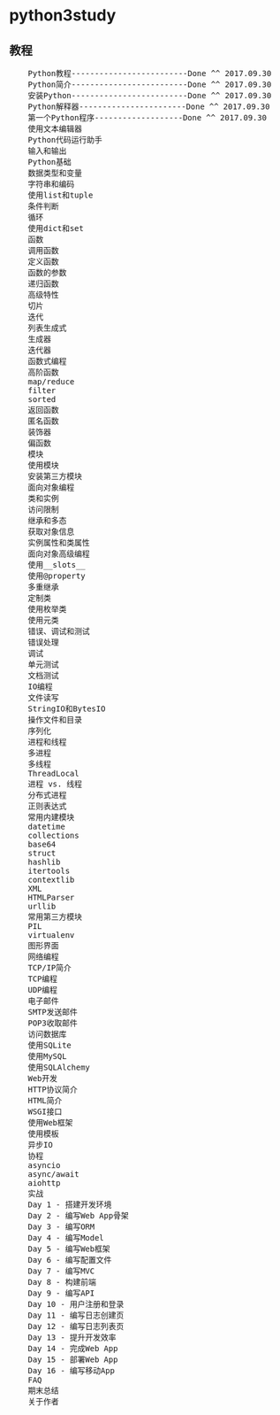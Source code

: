 # python3study
## 教程
<pre>
    Python教程-------------------------Done ^^ 2017.09.30
    Python简介-------------------------Done ^^ 2017.09.30
    安装Python-------------------------Done ^^ 2017.09.30
    Python解释器-----------------------Done ^^ 2017.09.30
    第一个Python程序-------------------Done ^^ 2017.09.30
    使用文本编辑器
    Python代码运行助手
    输入和输出
    Python基础
    数据类型和变量
    字符串和编码
    使用list和tuple
    条件判断
    循环
    使用dict和set
    函数
    调用函数
    定义函数
    函数的参数
    递归函数
    高级特性
    切片
    迭代
    列表生成式
    生成器
    迭代器
    函数式编程
    高阶函数
    map/reduce
    filter
    sorted
    返回函数
    匿名函数
    装饰器
    偏函数
    模块
    使用模块
    安装第三方模块
    面向对象编程
    类和实例
    访问限制
    继承和多态
    获取对象信息
    实例属性和类属性
    面向对象高级编程
    使用__slots__
    使用@property
    多重继承
    定制类
    使用枚举类
    使用元类
    错误、调试和测试
    错误处理
    调试
    单元测试
    文档测试
    IO编程
    文件读写
    StringIO和BytesIO
    操作文件和目录
    序列化
    进程和线程
    多进程
    多线程
    ThreadLocal
    进程 vs. 线程
    分布式进程
    正则表达式
    常用内建模块
    datetime
    collections
    base64
    struct
    hashlib
    itertools
    contextlib
    XML
    HTMLParser
    urllib
    常用第三方模块
    PIL
    virtualenv
    图形界面
    网络编程
    TCP/IP简介
    TCP编程
    UDP编程
    电子邮件
    SMTP发送邮件
    POP3收取邮件
    访问数据库
    使用SQLite
    使用MySQL
    使用SQLAlchemy
    Web开发
    HTTP协议简介
    HTML简介
    WSGI接口
    使用Web框架
    使用模板
    异步IO
    协程
    asyncio
    async/await
    aiohttp
    实战
    Day 1 - 搭建开发环境
    Day 2 - 编写Web App骨架
    Day 3 - 编写ORM
    Day 4 - 编写Model
    Day 5 - 编写Web框架
    Day 6 - 编写配置文件
    Day 7 - 编写MVC
    Day 8 - 构建前端
    Day 9 - 编写API
    Day 10 - 用户注册和登录
    Day 11 - 编写日志创建页
    Day 12 - 编写日志列表页
    Day 13 - 提升开发效率
    Day 14 - 完成Web App
    Day 15 - 部署Web App
    Day 16 - 编写移动App
    FAQ
    期末总结
    关于作者
</pre>
